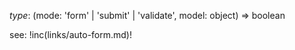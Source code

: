 *type*: (mode: 'form' | 'submit' | 'validate', model: object) => boolean

see: !inc(links/auto-form.md)!